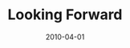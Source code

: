 ---
layout: media
category: media
series: "Free"
title: "Looking Forward"
date: 2010-04-01
description: "Brian Tome discusses next steps in pursuing freedom."
video: "https://s3.amazonaws.com/crossroadsvideomessages/Free6.mp4"
video-poster: "https://www.crossroads.net/uploadedfiles/Free6-still.jpg"
---